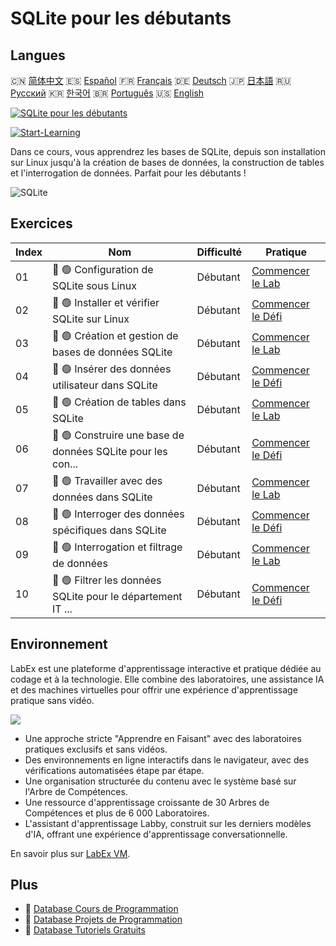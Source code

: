 # SQLite pour les débutants

## Langues

🇨🇳 [简体中文](README_zh.md) 🇪🇸 [Español](README_es.md) 🇫🇷 [Français](README_fr.md) 🇩🇪 [Deutsch](README_de.md) 🇯🇵 [日本語](README_ja.md) 🇷🇺 [Русский](README_ru.md) 🇰🇷 [한국어](README_ko.md) 🇧🇷 [Português](README_pt.md) 🇺🇸 [English](README.md) 

[![SQLite pour les débutants](https://cover-creator.labex.io/sqlite-for-beginners.png?lang=fr)](https://labex.io/fr/courses/sqlite-for-beginners)

[![Start-Learning](https://img.shields.io/badge/Start-Learning-whitesmoke?style=for-the-badge)](https://labex.io/fr/courses/sqlite-for-beginners)

Dans ce cours, vous apprendrez les bases de SQLite, depuis son installation sur Linux jusqu'à la création de bases de données, la construction de tables et l'interrogation de données. Parfait pour les débutants !

![SQLite](https://img.shields.io/badge/SQLite-whitesmoke?style=for-the-badge&logo=sqlite)


## Exercices

|   Index | Nom                                                         | Difficulté   | Pratique                                                                                                                          |
|---------|-------------------------------------------------------------|--------------|-----------------------------------------------------------------------------------------------------------------------------------|
|      01 | 📖 🟢 Configuration de SQLite sous Linux                    | Débutant     | <a target='_blank' href='https://labex.io/fr/tutorials/sqlite-setting-up-sqlite-in-linux-552335'>Commencer le Lab</a>             |
|      02 | 🎯 🟢 Installer et vérifier SQLite sur Linux                | Débutant     | <a target='_blank' href='https://labex.io/fr/tutorials/sqlite-install-and-verify-sqlite-on-linux-552579'>Commencer le Défi</a>    |
|      03 | 📖 🟢 Création et gestion de bases de données SQLite        | Débutant     | <a target='_blank' href='https://labex.io/fr/tutorials/sqlite-creating-and-managing-sqlite-databases-552337'>Commencer le Lab</a> |
|      04 | 🎯 🟢 Insérer des données utilisateur dans SQLite           | Débutant     | <a target='_blank' href='https://labex.io/fr/tutorials/insert-user-data-into-sqlite-552580'>Commencer le Défi</a>                 |
|      05 | 📖 🟢 Création de tables dans SQLite                        | Débutant     | <a target='_blank' href='https://labex.io/fr/tutorials/sqlite-building-tables-in-sqlite-552336'>Commencer le Lab</a>              |
|      06 | 🎯 🟢 Construire une base de données SQLite pour les con... | Débutant     | <a target='_blank' href='https://labex.io/fr/tutorials/sqlite-build-sqlite-database-for-contacts-552582'>Commencer le Défi</a>    |
|      07 | 📖 🟢 Travailler avec des données dans SQLite               | Débutant     | <a target='_blank' href='https://labex.io/fr/tutorials/sqlite-working-with-data-in-sqlite-552340'>Commencer le Lab</a>            |
|      08 | 🎯 🟢 Interroger des données spécifiques dans SQLite        | Débutant     | <a target='_blank' href='https://labex.io/fr/tutorials/sqlite-query-specific-data-in-sqlite-552586'>Commencer le Défi</a>         |
|      09 | 📖 🟢 Interrogation et filtrage de données                  | Débutant     | <a target='_blank' href='https://labex.io/fr/tutorials/sqlite-querying-and-filtering-data-552338'>Commencer le Lab</a>            |
|      10 | 🎯 🟢 Filtrer les données SQLite pour le département IT ... | Débutant     | <a target='_blank' href='https://labex.io/fr/tutorials/sqlite-filter-sqlite-data-for-it-department-552585'>Commencer le Défi</a>  |

## Environnement

LabEx est une plateforme d'apprentissage interactive et pratique dédiée au codage et à la technologie. Elle combine des laboratoires, une assistance IA et des machines virtuelles pour offrir une expérience d'apprentissage pratique sans vidéo.

![](https://tutorial-screenshot.getvm.io/images/vm-1725247253.png)

- Une approche stricte "Apprendre en Faisant" avec des laboratoires pratiques exclusifs et sans vidéos.
- Des environnements en ligne interactifs dans le navigateur, avec des vérifications automatisées étape par étape.
- Une organisation structurée du contenu avec le système basé sur l'Arbre de Compétences.
- Une ressource d'apprentissage croissante de 30 Arbres de Compétences et plus de 6 000 Laboratoires.
- L'assistant d'apprentissage Labby, construit sur les derniers modèles d'IA, offrant une expérience d'apprentissage conversationnelle.

En savoir plus sur [LabEx VM](https://support.labex.io/using-labex/virtual-machine).

## Plus

- 🔗 [Database Cours de Programmation](https://github.com/labex-labs/awesome-programming-courses)
- 🔗 [Database Projets de Programmation](https://github.com/labex-labs/awesome-programming-projects)
- 🔗 [Database Tutoriels Gratuits](https://github.com/labex-labs/database-free-tutorials)

